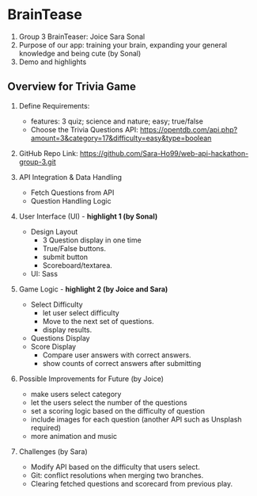 # BrainTease

1. Group 3 BrainTeaser: Joice Sara Sonal
2. Purpose of our app: training your brain, expanding your general knowledge and being cute (by Sonal)
3. Demo and highlights

## Overview for Trivia Game

1.  Define Requirements:

    - features: 3 quiz; science and nature; easy; true/false
    - Choose the Trivia Questions API:
      https://opentdb.com/api.php?amount=3&category=17&difficulty=easy&type=boolean

2.  GitHub Repo Link: 
https://github.com/Sara-Ho99/web-api-hackathon-group-3.git

3.  API Integration & Data Handling

    - Fetch Questions from API
    - Question Handling Logic

4.  User Interface (UI) - **highlight 1 (by Sonal)**

    - Design Layout
      - 3 Question display in one time
      - True/False buttons.
      - submit button
      - Scoreboard/textarea.
    - UI: Sass

5.  Game Logic - **highlight 2 (by Joice and Sara)**

    - Select Difficulty
      - let user select difficulty
      - Move to the next set of questions.
      - display results.
    - Questions Display
    - Score Display
      - Compare user answers with correct answers.
      - show counts of correct answers after submitting

6.  Possible Improvements for Future (by Joice)

    - make users select category
    - let the users select the number of the questions
    - set a scoring logic based on the difficulty of question
    - include images for each question (another API such as Unsplash required)
    - more animation and music

7.  Challenges (by Sara)
    - Modify API based on the difficulty that users select.
    - Git: conflict resolutions when merging two branches.
    - Clearing fetched questions and scorecard from previous play.
